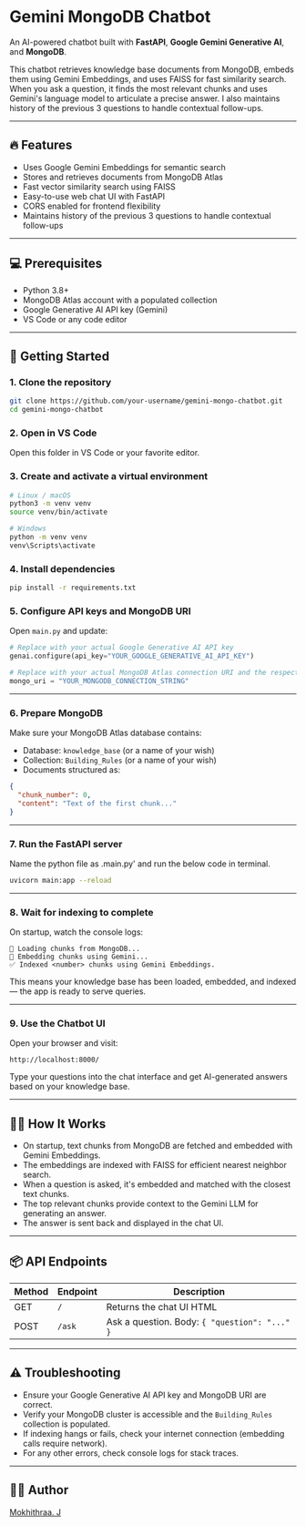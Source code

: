 # Gemini MongoDB Chatbot

An AI-powered chatbot built with **FastAPI**, **Google Gemini Generative AI**, and **MongoDB**.

This chatbot retrieves knowledge base documents from MongoDB, embeds them using Gemini Embeddings, and uses FAISS for fast similarity search. When you ask a question, it finds the most relevant chunks and uses Gemini's language model to articulate a precise answer. I also maintains history of the previous 3 questions to handle contextual follow-ups.

---

## 🔥 Features

* Uses Google Gemini Embeddings for semantic search
* Stores and retrieves documents from MongoDB Atlas
* Fast vector similarity search using FAISS
* Easy-to-use web chat UI with FastAPI
* CORS enabled for frontend flexibility
* Maintains history of the previous 3 questions to handle contextual follow-ups
---

## 💻 Prerequisites

* Python 3.8+
* MongoDB Atlas account with a populated collection
* Google Generative AI API key (Gemini)
* VS Code or any code editor

---

## 🚀 Getting Started

### 1. Clone the repository

```bash
git clone https://github.com/your-username/gemini-mongo-chatbot.git
cd gemini-mongo-chatbot
```

### 2. Open in VS Code

Open this folder in VS Code or your favorite editor.

### 3. Create and activate a virtual environment

```bash
# Linux / macOS
python3 -m venv venv
source venv/bin/activate

# Windows
python -m venv venv
venv\Scripts\activate
```

### 4. Install dependencies

```bash
pip install -r requirements.txt
```

### 5. Configure API keys and MongoDB URI

Open `main.py` and update:

```python
# Replace with your actual Google Generative AI API key
genai.configure(api_key="YOUR_GOOGLE_GENERATIVE_AI_API_KEY")

# Replace with your actual MongoDB Atlas connection URI and the respective Collections
mongo_uri = "YOUR_MONGODB_CONNECTION_STRING"
```

---

### 6. Prepare MongoDB

Make sure your MongoDB Atlas database contains:

* Database: `knowledge_base` (or a name of your wish)
* Collection: `Building_Rules` (or a name of your wish)
* Documents structured as:

```json
{
  "chunk_number": 0,
  "content": "Text of the first chunk..."
}
```



---

### 7. Run the FastAPI server

Name the python file as .main.py' and run the below code in terminal.

```bash
uvicorn main:app --reload
```

---

### 8. Wait for indexing to complete

On startup, watch the console logs:

```
🔄 Loading chunks from MongoDB...
🔎 Embedding chunks using Gemini...
✅ Indexed <number> chunks using Gemini Embeddings.
```

This means your knowledge base has been loaded, embedded, and indexed — the app is ready to serve queries.

---

### 9. Use the Chatbot UI

Open your browser and visit:

```
http://localhost:8000/
```

Type your questions into the chat interface and get AI-generated answers based on your knowledge base.

---

## 🧑‍💻 How It Works

* On startup, text chunks from MongoDB are fetched and embedded with Gemini Embeddings.
* The embeddings are indexed with FAISS for efficient nearest neighbor search.
* When a question is asked, it's embedded and matched with the closest text chunks.
* The top relevant chunks provide context to the Gemini LLM for generating an answer.
* The answer is sent back and displayed in the chat UI.

---

## 📦 API Endpoints

| Method | Endpoint | Description                                   |
| ------ | -------- | --------------------------------------------- |
| GET    | `/`      | Returns the chat UI HTML                      |
| POST   | `/ask`   | Ask a question. Body: `{ "question": "..." }` |

---

## ⚠️ Troubleshooting

* Ensure your Google Generative AI API key and MongoDB URI are correct.
* Verify your MongoDB cluster is accessible and the `Building_Rules` collection is populated.
* If indexing hangs or fails, check your internet connection (embedding calls require network).
* For any other errors, check console logs for stack traces.

---

## 🙋‍♂️ Author


[Mokhithraa. J](https://github.com/MokhithraaJ)
